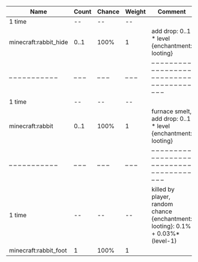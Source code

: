 | Name                  | Count | Chance | Weight | Comment                                                                        |
| --------------------- | ----- | ------ | ------ | ------------------------------------------------------------------------------ |
| 1 time                |    -- |     -- |     -- |                                                                                |
| minecraft:rabbit_hide |  0..1 |   100% |      1 | add drop: 0..1 * level {enchantment: looting}                                  |
| – – – – – – – – – – – | – – – | – – –  | – – –  | – – – – – – – – – – – – – – – – – – – – – – – – – – – – – – – – – – – – – – –  |
| 1 time                |    -- |     -- |     -- |                                                                                |
| minecraft:rabbit      |  0..1 |   100% |      1 | furnace smelt, add drop: 0..1 * level {enchantment: looting}                   |
| – – – – – – – – – – – | – – – | – – –  | – – –  | – – – – – – – – – – – – – – – – – – – – – – – – – – – – – – – – – – – – – – –  |
| 1 time                |    -- |     -- |     -- | killed by player, random chance {enchantment: looting}: 0.1% + 0.03%*(level-1) |
| minecraft:rabbit_foot |     1 |   100% |      1 |                                                                                |